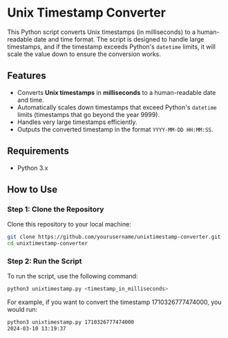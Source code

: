 # Unix Timestamp Converter

This Python script converts Unix timestamps (in milliseconds) to a human-readable date and time format. The script is designed to handle large timestamps, and if the timestamp exceeds Python's `datetime` limits, it will scale the value down to ensure the conversion works.

## Features

- Converts **Unix timestamps** in **milliseconds** to a human-readable date and time.
- Automatically scales down timestamps that exceed Python's `datetime` limits (timestamps that go beyond the year 9999).
- Handles very large timestamps efficiently.
- Outputs the converted timestamp in the format `YYYY-MM-DD HH:MM:SS`.

## Requirements

- Python 3.x

## How to Use

### Step 1: Clone the Repository
Clone this repository to your local machine:

```bash
git clone https://github.com/yourusername/unixtimestamp-converter.git
cd unixtimestamp-converter
```

### Step 2: Run the Script
To run the script, use the following command:

```bash
python3 unixtimestamp.py <timestamp_in_milliseconds>
```
For example, if you want to convert the timestamp 1710326777474000, you would run:

```bash
python3 unixtimestamp.py 1710326777474000
2024-03-10 13:19:37
```
